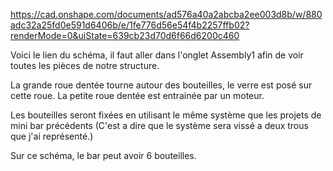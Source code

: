 https://cad.onshape.com/documents/ad576a40a2abcba2ee003d8b/w/880adc32a25fd0e591d6406b/e/1fe776d56e54f4b2257ffb02?renderMode=0&uiState=639cb23d70d6f66d6200c460

Voici le lien du schéma, il faut aller dans l'onglet Assembly1 afin de voir toutes les pièces de notre structure.

La grande roue dentée tourne autour des bouteilles, le verre est posé sur cette roue. 
La petite roue dentée est entrainée par un moteur.

Les bouteilles seront fixées en utilisant le même système que les projets de mini bar précédents (C'est a dire que le système sera vissé a deux trous que j'ai représenté.)

Sur ce schéma, le bar peut avoir 6 bouteilles.
